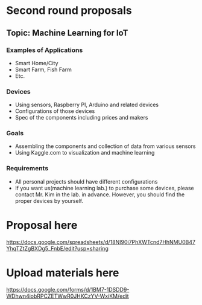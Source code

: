 # Second round proposals
## Topic: Machine Learning for IoT
### Examples of Applications 
- Smart Home/City
- Smart Farm, Fish Farm
- Etc.
### Devices
- Using sensors, Raspberry PI, Arduino and related devices
- Configurations of those devices
- Spec of the components including prices and makers
### Goals
- Assembling the components and collection of data from various sensors
- Using Kaggle.com to visualization and machine learning
### Requirements
- All personal projects should have different configurations
- If you want us(machine learning lab.) to purchase some devices, please contact Mr. Kim in the lab.  in advance. However, you should find the proper devices by yourself. 

# Proposal here
https://docs.google.com/spreadsheets/d/18NI90i7PhXWTcnd7HhNMU0B47YhqTZtZgBXDg5_FnbE/edit?usp=sharing

# Upload materials here
https://docs.google.com/forms/d/1BM7-1DSDD9-WDhwn4iobRPCZETWwR0JHKCzYV-WxiKM/edit
